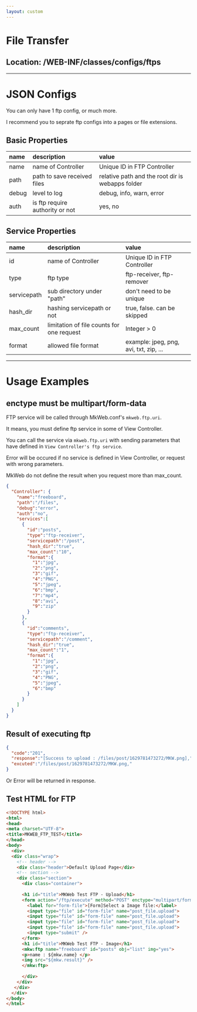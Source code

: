 ```yaml
---
layout: custom
---
```


# File Transfer

## Location: /WEB-INF/classes/configs/ftps

-----

# JSON Configs

You can only have 1 ftp config, or much more.

I recommend you to seprate ftp configs into a pages or file extensions.

## Basic Properties

| name           | description                     | value                                                           |
|:---------------|:--------------------------------|:----------------------------------------------------------------| 
| name           | name of Controller              | Unique ID in FTP Controller                                     |
| path           | path to save received files     | relative path and the root dir is webapps folder                |
| debug          | level to log                    | debug, info, warn, error                                        |
| auth           | is ftp require authority or not | yes, no |

## Service Properties

| name           | description                     | value                                                           |
|:---------------|:--------------------------------|:----------------------------------------------------------------| 
| id             | name of Controller              | Unique ID in FTP Controller                                     |
| type           | ftp type                        | ftp-receiver, ftp-remover                                       |
| servicepath    | sub directory under "path"      | don't need to be unique                                         |
| hash_dir       | hashing servicepath or not      | true, false. can be skipped |
| max_count      | limitation of file counts for one request | Integer > 0       |
| format         | allowed file format | example: jpeg, png, avi, txt, zip, ...  |

-----

# Usage Examples

## enctype must be multipart/form-data

FTP service will be called through MkWeb.conf's `mkweb.ftp.uri`.

It means, you must define ftp service in some of View Controller.

You can call the service via `mkweb.ftp.uri` with sending parameters that have defined in `View Controller's ftp service`.

Error will be occured if no service is defined in View Controller, or request with wrong parameters.

MkWeb do not define the result when you request more than max_count.

```json
{
  "Controller": {
    "name":"freeboard",
    "path":"/files",
    "debug":"error",
    "auth":"no",
    "services":[
      {
        "id":"posts",
        "type":"ftp-receiver",
        "servicepath":"/post",
        "hash_dir":"true",
        "max_count":"10",
        "format":{
          "1":"jpg",
          "2":"png",
          "3":"gif",
          "4":"PNG",
          "5":"jpeg",
          "6":"bmp",
          "7":"mp4",
          "8":"avi",
          "9":"zip"
        }
      },
      {
        "id":"comments",
        "type":"ftp-receiver",
        "servicepath":"/comment",
        "hash_dir":"true",
        "max_count":"1",
        "format":{
          "1":"jpg",
          "2":"png",
          "3":"gif",
          "4":"PNG",
          "5":"jpeg",
          "6":"bmp"
        }
      }
    ]
  }
}
```

## Result of executing ftp

```json
{
  "code":"201",
  "response":"[Success to upload : /files/post/1629781473272/MKW.png],",
  "excuted":"/files/post/1629781473272/MKW.png,"
}
```

Or Error will be returned in response.

## Test HTML for FTP

```html
<!DOCTYPE html>
<html>
<head>
<meta charset="UTF-8">
<title>MKWEB_FTP_TEST</title>
</head>
<body>
  <div>
  <div class="wrap">
    <!-- header -->
    <div class="header">Default Upload Page</div>
    <!-- section -->
    <div class="section">
      <div class="container">
	  
      <h1 id="title">MKWeb Test FTP - Upload</h1>
      <form action="/ftp/execute" method="POST" enctype="multipart/form-data">
        <label for="form-file">[Form]Select a Image file:</label>
        <input type="file" id="form-file" name="post_file.upload">
        <input type="file" id="form-file" name="post_file.upload">
        <input type="file" id="form-file" name="post_file.upload">
        <input type="file" id="form-file" name="post_file.upload">
        <input type="submit" />
      </form>
      <h1 id="title">MKWeb Test FTP - Image</h1>
      <mkw:ftp name="freeboard" id="posts" obj="list" img="yes">
      <p>name : ${mkw.name} </p>
      <img src="${mkw.result}" />
      </mkw:ftp>
	  
      </div>
    </div>
   </div>
  </div>
</body>
</html>
```